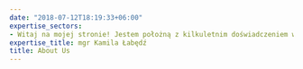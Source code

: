 ```yaml
---
date: "2018-07-12T18:19:33+06:00"
expertise_sectors:
- Witaj na mojej stronie! Jestem położną z kilkuletnim doświadczeniem w pracy z młodymi rodzicami. Najbardziej satysfakcjonuje mnie praca w środowisku, a moim głównym obiektem zainteresowań jest noworodek i jego rozwój. Z tego powodu ukończyłam kurs edukatora ds.laktacji, jestem doradcą noszenia dzieci w chustach i prowadzę instruktaże porodu w głębokim relaksie. Myślę, że znajdziesz tutaj dużo wsparcia i przydatnych informacji. W razie pytań zapraszam do kontaktu!
expertise_title: mgr Kamila Łabędź
title: About Us
---
```

